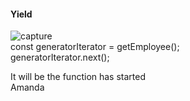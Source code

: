 #### Yield
![capture](https://user-images.githubusercontent.com/26092150/46122345-1bedac80-c1e6-11e8-9b51-f8b9382bf37b.JPG)
<br>
const generatorIterator = getEmployee();<br>
generatorIterator.next(); <br>

It will be 
the function has started <br>
Amanda 
